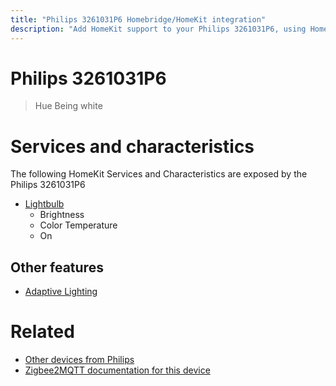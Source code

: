 ```yaml
---
title: "Philips 3261031P6 Homebridge/HomeKit integration"
description: "Add HomeKit support to your Philips 3261031P6, using Homebridge, Zigbee2MQTT and homebridge-z2m."
---
```

<!---
This file has been GENERATED using src/docgen/docgen.ts
DO NOT EDIT THIS FILE MANUALLY!
-->
# Philips 3261031P6
> Hue Being white


# Services and characteristics
The following HomeKit Services and Characteristics are exposed by
the Philips 3261031P6

* [Lightbulb](../../light.md)
  * Brightness
  * Color Temperature
  * On

## Other features
* [Adaptive Lighting](../../light.md)

# Related
* [Other devices from Philips](../index.md#philips)
* [Zigbee2MQTT documentation for this device](https://www.zigbee2mqtt.io/devices/3261031P6.html)